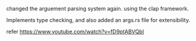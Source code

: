 changed the arguement parsing system again. using the clap framework. 

Implements type checking, and also added an args.rs file for extensibility.

refer https://www.youtube.com/watch?v=fD9ptABVQbI
